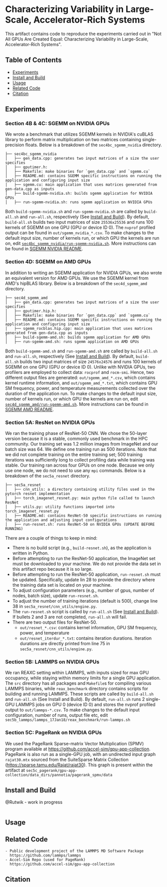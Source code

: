 # Characterizing Variability in Large-Scale, Accelerator-Rich Systems

This artifact contains code to reproduce the experiments carried out in "Not All GPUs Are Created Equal: Characterizing Variability in Large-Scale, Accelerator-Rich Systems". 

## Table of Contents

- [Experiments](#experiments)
- [Install and Build](#install-build)
- [Usage](#usage)
- [Related Code](#related)
- [Citation](#citation)

## Experiments

### Section 4B & 4C: SGEMM on NVIDIA GPUs
We wrote a benchmark that utilizes SGEMM kernels in NVIDIA's cuBLAS library to perform matrix multiplication on two matrices containing single-precision floats. Below is a breakdown of the `sec4bc_sgemm_nvidia` directory. 
```
├── sec4bc_sgemm_nvidia
│   ├── gen_data.cpp: generates two input matrices of a size the user specifies
│   ├── gputimer.h: 
│   ├── Makefile: make binaries for `gen_data.cpp` and `sgemm.cu`
│   ├── README.md: contains SGEMM specific instructions on running the application and configuring input size
│   ├── sgemm.cu: main application that uses matrices generated from gen-data.cpp as inputs
│   ├── build-sgemm-nvidia.sh: builds sgemm application for NVIDIA GPUs
│   ├── run-sgemm-nvidia.sh: runs sgemm application on NVIDIA GPUs
```

Both `build-sgemm-nvidia.sh` and `run-sgemm-nvidia.sh` are called by `build-all.sh` and `run-all.sh`, respectively (See [Install and Build](#install-and-build)). By default, `build-all.sh` builds two input matrices of size `25536x25536` and runs 100 kernels of SGEMM on one GPU (GPU or device ID 0). The `nvprof` profiled output can be found in `out/sgemm_nvidia_*.csv`. To make changes to the default input size, number of kernels run, or which GPU the kernels are run on, edit [`sec4bc_sgemm_nvidia/run-sgemm-nvidia.sh`](). More instructions can be found in [SGEMM NVIDIA README](/sec4bc_sgemm_nvidia/README.md).

### Section 4D: SGEMM on AMD GPUs
In addition to writing an SGEMM application for NVIDIA GPUs, we also wrote an equivalent version for AMD GPUs. We use the SGEMM kernel from AMD's hipBLAS library. Below is a breakdown of the `sec4d_sgemm_amd` directory.
```
├── sec4d_sgemm_amd
│   ├── gen_data.cpp: generates two input matrices of a size the user specifies
│   ├── gputimer.hip.h: 
│   ├── Makefile: make binaries for `gen_data.cpp` and `sgemm.cu`
│   ├── README.md: contains SGEMM specific instructions on running the application and configuring input size
│   ├── sgemm_rocblas.hip.cpp: main application that uses matrices generated from gen-data.cpp as inputs
│   ├── build-sgemm-amd.sh: builds sgemm application for AMD GPUs
│   ├── run-sgemm-amd.sh: runs sgemm application on AMD GPUs
```
Both `build-sgemm-amd.sh` and `run-sgemm-amd.sh` are called by `build-all.sh` and `run-all.sh`, respectively (See [Install and Build](#install-and-build)). By default, `build-all.sh` builds two input matrices of size `24576x24576` and runs 100 kernels of SGEMM on one GPU (GPU or device ID 0). Unlike with NVIDIA GPUs, two profilers are employed to collect data: `rocprof` and `rocm-smi`. Hence, two different output files are generated: `out/sgemm_amd_*.csv`, which contains kernel runtime information, and `out/sgemm_amd_*.txt`, which contains GPU SM frequency, power, and temperature measurements collected over the duration of the application run. To make changes to the default input size, number of kernels run, or which GPU the kernels are run on, edit [`sec4d_sgemm_amd/run-sgemm-amd.sh`](). More instructions can be found in [SGEMM AMD README](/sec4d_sgemm_amd/README.md). 

### Section 5A: ResNet on NVIDIA GPUs
We ran the training phase of ResNet-50 CNN. We chose the 50-layer version because it is a stable, commonly used benchmark in the HPC community. Our training set was 1.2 million images from ImageNet and our batch size was 64. We define one training run as 500 iterations. Note that we did not complete training on the entire training set; 500 training iterations was sufficiently long to collect profiling data while training was stable. Our training ran across four GPUs on one node. Because we only use one node, we do not need to use any `mpi` commands. Below is a breakdown of the `sec5a_resnet` directory. 

```
├── sec5a_resnet
│   ├── cnn_utils: a directory containing utility files used in the pytorch resnet implementation
│   ├── torch_imagenet_resnet.py: main python file called to launch ResNet
│   ├── utils.py: utility functions imported into torch_imagenet_resnet.py
│   ├── README.md: contains ResNet-50 specific instructions on running the application and adjusting input configurations
│   ├── run-resnet.sh: runs ResNet-50 on NVIDIA GPUs (UPDATE BEFORE RUNNING)
```
There are a couple of things to keep in mind: 
- There is no build script (e.g., `build-resnet.sh`), as the application is written in Python.
- Before attempting to run the ResNet-50 application, the ImageNet set must be downloaded to your machine. We do not provide the data set in this artifact repo because it is so large. 
- Before attempting to run the ResNet-50 application, `run-resnet.sh` must be updated. Specifically, update lin 28 to provide the directory where the training data set is located on your machine. 
- To adjust configuration parameters (e.g., number of gpus, number of nodes, batch size), update `run-resnet.sh`. 
- To adjust the number of training iterations (default is 500), change line 38 in `sec5a_resnet/cnn_utils/engine.py`.
- The `run-resnet.sh` script is called by `run-all.sh` (See [Install and Build](#install-and-build)). If bullets 2 and 3 are not completed, `run-all.sh` will fail.
- There are two output files for ResNet-50.
  - `out/resnet_*.csv`: contains kernel information, GPU SM frequency, power, and temperature
  - `out/resnet_iterdur_*.txt`: contains iteration durations. Iteration durations are directly printed from line 75 in `sec5a_resnet/cnn_utils/engine.py`.

### Section 5B: LAMMPS on NVIDIA GPUs
We ran REAXC setting within LAMMPS, with inputs sized for max GPU occupancy, while staying within memory limits for a single GPU application. The `src` directory has all packages and `Makefile`s for compiling various LAMMPS binaries, while `reax_benchmark` directory contains scripts for building and running LAMMPS. These scripts are called by `build-all.sh` and `run-all.sh` (See Install and Build). By default, `run-all.sh` runs 2 single-GPU LAMMPS jobs on GPU 0 (device ID 0) and stores the nvprof profiled output to `out/lammps-*.csv`. To make changes to the default input configuration, number of runs, output file etc, edit `sec5b_lammps/lammps_17Jan18/reax_benchmark/run-lammps.sh`

### Section 5C: PageRank on NVIDIA GPUs
We used the PageRank Sparse-matrix Vector Multiplication (SPMV) program available at https://github.com/accel-sim/gpu-app-collection. PageRank is also run as a single-GPU job, with an undirected input graph `rajat30.mtx` sourced from the SuiteSparse Matrix Collection (https://sparse.tamu.edu/Rajat/rajat30). This graph is present within the artifact at `sec5c_pagerank/gpu-app-collection/data_dirs/pannotia/pagerank_spmv/data`

## Install and Build

@Rutwik - work in progress 
```
```

## Usage

## Related Code
    - Public development project of the LAMMPS MD Software Package
      https://github.com/lammps/lammps
    - Accel-Sim Repo (used for PageRank)
      https://github.com/accel-sim/gpu-app-collection

## Citation
